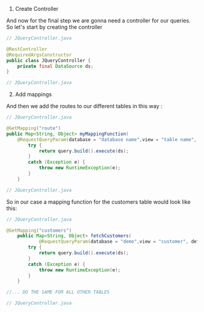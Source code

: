 1. Create Controller

And now for the final step we are gonna need a controller for our queries.
So let's start by creating the controller

```java
// JQueryController.java

@RestController
@RequiredArgsConstructor
public class JQueryController {
	private final DataSource ds;
}

// JQueryController.java
```

2. Add mappings

And then we add the routes to our different tables in this way :

```java
// JQueryController.java

@GetMapping("route")
public Map<String, Object> myMappingFunction(
	@RequestQueryParam(database = "database name",view = "table name", defaultColumns = "col1,col2,...,avg,count,...") QueryBuilder query) {
		try {
			return query.build().execute(ds);
		}
		catch (Exception e) {
			throw new RuntimeException(e);
		}
	}

// JQueryController.java
```

So in our case a mapping function for the customers table would look like this:

```java
// JQueryController.java

@GetMapping("customers")
	public Map<String, Object> fetchCustomers(
			@RequestQueryParam(database = "demo",view = "customer", defaultColumns = "id,customer,contact,address,city,postal_code,country") QueryBuilder query) {
		try {
			return query.build().execute(ds);
		}
		catch (Exception e) {
			throw new RuntimeException(e);
		}
	}

//... DO THE SAME FOR ALL OTHER TABLES

// JQueryController.java
```
